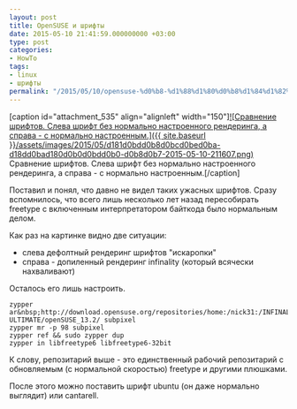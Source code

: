 ```yaml
---
layout: post
title: OpenSUSE и шрифты
date: 2015-05-10 21:41:59.000000000 +03:00
type: post
categories:
- HowTo
tags:
- linux
- шрифты
permalink: "/2015/05/10/opensuse-%d0%b8-%d1%88%d1%80%d0%b8%d1%84%d1%82%d1%8b/"
---
```

[caption id="attachment_535" align="alignleft" width="150"][![Сравнение шрифтов. Слева шрифт без нормально настроенного рендеринга, а справа - с нормально настроенным.]({{ site.baseurl }}/assets/images/2015/05/d181d0bdd0b8d0bcd0bed0ba-d18dd0bad180d0b0d0bdd0b0-d0b8d0b7-2015-05-10-211607.png)](/2015/05/d181d0bdd0b8d0bcd0bed0ba-d18dd0bad180d0b0d0bdd0b0-d0b8d0b7-2015-05-10-211607.png) Сравнение шрифтов. Слева шрифт без нормально настроенного рендеринга, а справа - с нормально настроенным.[/caption]

Поставил и понял, что давно не видел таких ужасных шрифтов. Сразу вспомнилось, что всего лишь несколько лет назад пересобирать freetype с включенным интерпретатором байткода было нормальным делом.

Как раз на картинке видно две ситуации:

- слева дефолтный рендеринг шрифтов "искаропки"
- справа - допиленный рендеринг infinality (который всячески нахваливают)

Осталось его лишь настроить.

```shell
zypper ar&nbsp;http://download.opensuse.org/repositories/home:/nick31:/INFINALITY-ULTIMATE/openSUSE_13.2/ subpixel  
zypper mr -p 98 subpixel  
zypper ref && sudo zypper dup  
zypper in libfreetype6 libfreetype6-32bit
```

К слову, репозитарий выше - это единственный рабочий репозитарий с обновляемым (с нормальной скоростью) freetype и другими плюшками.

После этого можно поставить шрифт ubuntu (он даже нормально выглядит) или cantarell.


